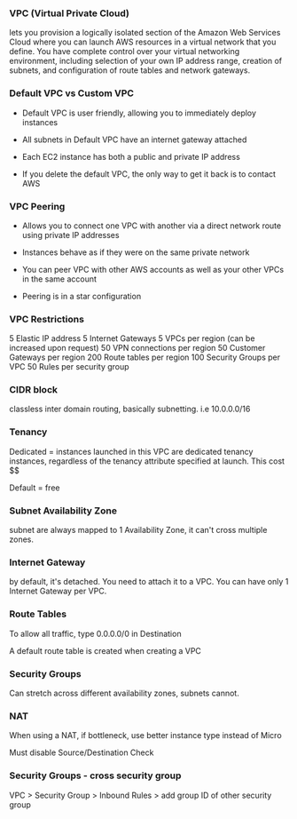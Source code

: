 ### VPC (Virtual Private Cloud)
lets you provision a logically isolated section of the Amazon Web Services Cloud where you can launch AWS resources in a virtual network that you define. You have complete control over your virtual networking environment, including selection of your own IP address range, creation of subnets, and configuration of route tables and network gateways.

### Default VPC vs Custom VPC
- Default VPC is user friendly, allowing you to immediately deploy instances

- All subnets in Default VPC have an internet gateway attached

- Each EC2 instance has both a public and private IP address

- If you delete the default VPC, the only way to get it back is to contact AWS

### VPC Peering
- Allows you to connect one VPC with another via a direct network route using private IP addresses

- Instances behave as if they were on the same private network

- You can peer VPC with other AWS accounts as well as your other VPCs in the same account

- Peering is in a star configuration

### VPC Restrictions
5 Elastic IP address
5 Internet Gateways
5 VPCs per region (can be increased upon request)
50 VPN connections per region
50 Customer Gateways per region
200 Route tables per region
100 Security Groups per VPC
50 Rules per security group

### CIDR block
classless inter domain routing, basically subnetting. i.e 10.0.0.0/16

### Tenancy
Dedicated = instances launched in this VPC are dedicated tenancy instances, regardless of the tenancy attribute specified at launch. This cost $$

Default = free

### Subnet Availability Zone
subnet are always mapped to 1 Availability Zone, it can't cross multiple zones.

### Internet Gateway
by default, it's detached. You need to attach it to a VPC. You can have only 1 Internet Gateway per VPC.

### Route Tables
To allow all traffic, type 0.0.0.0/0 in Destination

A default route table is created when creating a VPC

### Security Groups
Can stretch across different availability zones, subnets cannot.

### NAT
When using a NAT, if bottleneck, use better instance type instead of Micro 

Must disable Source/Destination Check

### Security Groups - cross security group
VPC > Security Group > Inbound Rules > add group ID of other security group